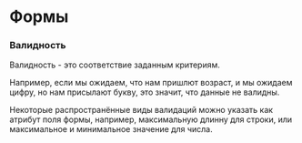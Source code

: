 # Формы

### Валидность

Валидность - это соответствие заданным критериям. 

Например, если мы ожидаем, что нам пришлют возраст, и мы ожидаем цифру, но нам присылают букву, это значит, что данные не валидны.

Некоторые распространённые виды валидаций можно указать как атрибут поля формы, например, максимальную длинну для строки, или максимальное и минимальное значение для числа.